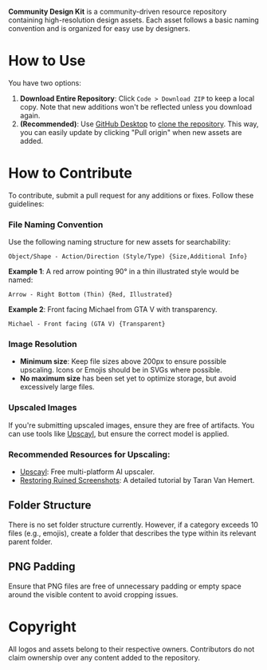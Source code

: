 **Community Design Kit** is a community-driven resource repository containing high-resolution design assets. Each asset follows a basic naming convention and is organized for easy use by designers.

# How to Use
You have two options:
1. **Download Entire Repository**: Click `Code > Download ZIP` to keep a local copy. Note that new additions won't be reflected unless you download again.
2. **(Recommended)**: Use [GitHub Desktop](https://desktop.github.com/download/) to [clone the repository](https://docs.github.com/en/desktop/adding-and-cloning-repositories/cloning-a-repository-from-github-to-github-desktop). This way, you can easily update by clicking "Pull origin" when new assets are added.

# How to Contribute
To contribute, submit a pull request for any additions or fixes. Follow these guidelines:

### File Naming Convention
Use the following naming structure for new assets for searchability:

```
Object/Shape - Action/Direction (Style/Type) {Size,Additional Info}
```

**Example 1**: A red arrow pointing 90° in a thin illustrated style would be named:

```
Arrow - Right Bottom (Thin) {Red, Illustrated}
```
**Example 2**: Front facing Michael from GTA V with transparency.
```
Michael - Front facing (GTA V) {Transparent}
```

### Image Resolution
- **Minimum size**: Keep file sizes above 200px to ensure possible upscaling. Icons or Emojis should be in SVGs where possible.
- **No maximum size** has been set yet to optimize storage, but avoid excessively large files.

### Upscaled Images
If you're submitting upscaled images, ensure they are free of artifacts. You can use tools like [Upscayl](https://upscayl.org/), but ensure the correct model is applied.

### Recommended Resources for Upscaling:
- [Upscayl](https://upscayl.org/): Free multi-platform AI upscaler.
- [Restoring Ruined Screenshots](https://youtu.be/5t6h2AhhSO8?si=wNqq8DSq5KvFmn29): A detailed tutorial by Taran Van Hemert.

## Folder Structure
There is no set folder structure currently. However, if a category exceeds 10 files (e.g., emojis), create a folder that describes the type within its relevant parent folder.

## PNG Padding
Ensure that PNG files are free of unnecessary padding or empty space around the visible content to avoid cropping issues.

# Copyright
All logos and assets belong to their respective owners. Contributors do not claim ownership over any content added to the repository.
